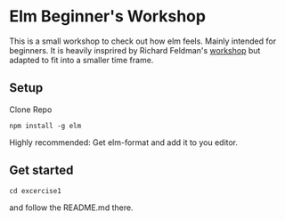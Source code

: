 # Elm Beginner's Workshop

This is a small workshop to check out how elm feels. Mainly intended for beginners.
It is heavily insprired by
Richard Feldman's [workshop](https://github.com/rtfeldman/elm-workshop)
but adapted to fit into a smaller time frame.

## Setup

Clone Repo

```
npm install -g elm
```

Highly recommended: Get elm-format and add it to you editor.


## Get started

```
cd excercise1
```
and follow the README.md there.
